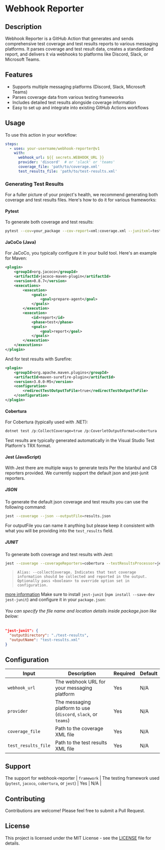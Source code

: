 # Webhook Reporter

## Description
Webhook Reporter is a GitHub Action that generates and sends comprehensive test coverage and test results reports to various messaging platforms. It parses coverage and test result data, creates a standardized report, and delivers it via webhooks to platforms like Discord, Slack, or Microsoft Teams.

## Features
- Supports multiple messaging platforms (Discord, Slack, Microsoft Teams)
- Parses coverage data from various testing frameworks
- Includes detailed test results alongside coverage information
- Easy to set up and integrate into existing GitHub Actions workflows

## Usage
To use this action in your workflow:

```yaml
steps:
  - uses: your-username/webhook-reporter@v1
    with:
      webhook_url: ${{ secrets.WEBHOOK_URL }}
      provider: 'discord'  # or 'slack' or 'teams'
      coverage_file: 'path/to/coverage.xml'
      test_results_file: 'path/to/test-results.xml'
```

### Generating Test Results

For a fuller picture of your project's health, we recommend generating both coverage and test results files. Here's how to do it for various frameworks:

#### Pytest
To generate both coverage and test results:

```bash
pytest --cov=your_package --cov-report=xml:coverage.xml --junitxml=test-results.xml
```

#### JaCoCo (Java)
For JaCoCo, you typically configure it in your build tool. Here's an example for Maven:

```xml
<plugin>
    <groupId>org.jacoco</groupId>
    <artifactId>jacoco-maven-plugin</artifactId>
    <version>0.8.7</version>
    <executions>
        <execution>
            <goals>
                <goal>prepare-agent</goal>
            </goals>
        </execution>
        <execution>
            <id>report</id>
            <phase>test</phase>
            <goals>
                <goal>report</goal>
            </goals>
        </execution>
    </executions>
</plugin>
```

And for test results with Surefire:

```xml
<plugin>
    <groupId>org.apache.maven.plugins</groupId>
    <artifactId>maven-surefire-plugin</artifactId>
    <version>3.0.0-M5</version>
    <configuration>
        <redirectTestOutputToFile>true</redirectTestOutputToFile>
    </configuration>
</plugin>
```

#### Cobertura
For Cobertura (typically used with .NET):

```bash
dotnet test /p:CollectCoverage=true /p:CoverletOutputFormat=cobertura
```

Test results are typically generated automatically in the Visual Studio Test Platform's TRX format.

#### Jest (JavaScript)
With Jest there are multiple ways to generate tests Per the Istanbul and C8 reporters provided. We currently support the default json and jest-junit reporters.

##### JSON
To generate the default json coverage and test results you can use the following command:
```bash
jest --coverage --json --outputFile=results.json
```
For outputFile you can name it anything but please keep it consistent with what you will be providing into the `test_results` field.

##### JUNIT
To generate both coverage and test results with Jest:

```bash
jest --coverage --coverageReporters=cobertura --testResultsProcessor=jest-junit
```

>`Alias: --collectCoverage. Indicates that test coverage information should be collected and reported in the output. Optionally pass <boolean> to override option set in configuration.`

[more information](https://jestjs.io/docs/cli#--coverageproviderprovider)
Make sure to install `jest-junit` (`npm install --save-dev jest-junit`) and configure it in your `package.json`:

###### You can specify the file name and location details inside package.json *like* below:
```json
"jest-junit": {
  "outputDirectory": "./test-results",
  "outputName": "test-results.xml"
}
```

## Configuration

| Input | Description | Required | Default |
|-------|-------------|----------|---------|
| `webhook_url` | The webhook URL for your messaging platform | Yes | N/A |
| `provider` | The messaging platform to use (`discord`, `slack`, or `teams`) | Yes | N/A |
| `coverage_file` | Path to the coverage XML file | Yes | N/A |
| `test_results_file` | Path to the test results XML file | Yes | N/A |

## Support
The support for webhook-reporter
| `framework` | The testing framework used (`pytest`, `jacoco`, `cobertura`, or `jest`) | Yes | N/A |
## Contributing
Contributions are welcome! Please feel free to submit a Pull Request.

## License
This project is licensed under the MIT License - see the [LICENSE](LICENSE) file for details.